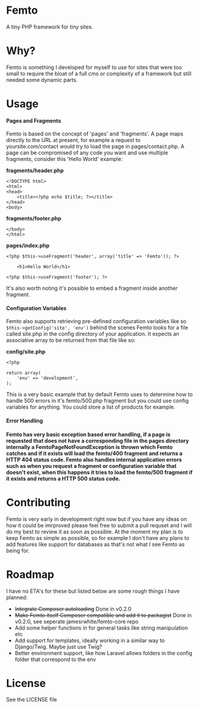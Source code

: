 Femto
=====

A tiny PHP framework for tiny sites.

Why?
=======

Femto is something I developed for myself to use for sites that were too small to require the bloat of a full cms or complexity of a framework but still needed some dynamic parts.

Usage
========

<h4>Pages and Fragments</h4>

Femto is based on the concept of 'pages' and 'fragments'. A page maps directly to the URL at present, for example a request to yoursite.com/contact would try to load the page in pages/contact.php. A page can be compromised of any code you want and use multiple fragments, consider this 'Hello World' example:

<b>fragments/header.php</b>

    <!DOCTYPE html>
    <html>
    <head>
        <title><?php echo $title; ?></title>
    </head>
    <body>
    
<b>fragments/footer.php</b>

    </body>
    </html>
    
<b>pages/index.php</b>

    <?php $this->useFragment('header', array('title' => 'Femto')); ?>

	    <h1>Hello World</h1>

    <?php $this->useFragment('footer'); ?>

It's also worth noting it's possible to embed a fragment inside another fragment.

<h4>Configuration Variables</h4>

Femto also supports retrieving pre-defined configuration variables like so ````$this->getConfig('site', 'env')```` behind the scenes Femto looks for a file called site.php in the config directory of your application. It expects an associative array to be returned from that file like so:

<b>config/site.php</b>

    <?php
    
    return array(
        'env' => 'development',
    );

This is a very basic example that by default Femto uses to determine how to handle 500 errors in it's femto/500.php fragment but you could use config variables for anything. You could store a list of products for example.

<h4>Error Handling<h4>

Femto has very basic exception based error handling, if a page is requested that does not have a corresponding file in the pages directory internally a FemtoPageNotFoundException is thrown which Femto catches and if it exists will load the femto/400 fragment and returns a HTTP 404 status code. Femto also handles internal application errors such as when you request a fragment or configuration variable that doesn't exist, when this happens it tries to load the femto/500 fragment if it exists and returns a HTTP 500 status code.

Contributing
============

Femto is very early in development right now but if you have any ideas on how it could be imrproved please feel free to submit a pull requset and I will do my best to review it as soon as possible. At the moment my plan is to keep Femto as simple as possible, so for example I don't have any plans to add features like support for databases as that's not what I see Femto as being for.

Roadmap
========

I have no ETA's for these but listed below are some rough things I have planned:

- <del>Integrate Composer autoloading</del> Done in v0.2.0
- <del>Make Femto itself Composer compatible and add it to packagist</del> Done in v0.2.0, see seperate jamesrwhite/femto-core repo
- Add some helper functions in for general tasks like string manipulation etc
- Add support for templates, ideally working in a similar way to Django/Twig. Maybe just use Twig?
- Better environment support, like how Laravel allows folders in the config folder that correspond to the env

License
=======

See the LICENSE file
